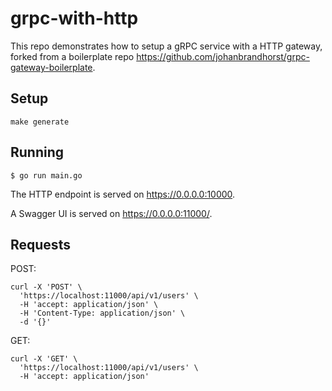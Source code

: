 # grpc-with-http

This repo demonstrates how to setup a gRPC service with a HTTP gateway, forked from a boilerplate repo https://github.com/johanbrandhorst/grpc-gateway-boilerplate.

## Setup

```
make generate
```

## Running

```
$ go run main.go
```

The HTTP endpoint is served on https://0.0.0.0:10000.

A Swagger UI is served on https://0.0.0.0:11000/.

## Requests

POST:

```
curl -X 'POST' \
  'https://localhost:11000/api/v1/users' \
  -H 'accept: application/json' \
  -H 'Content-Type: application/json' \
  -d '{}'
```

GET: 

```
curl -X 'GET' \
  'https://localhost:11000/api/v1/users' \
  -H 'accept: application/json'
```
